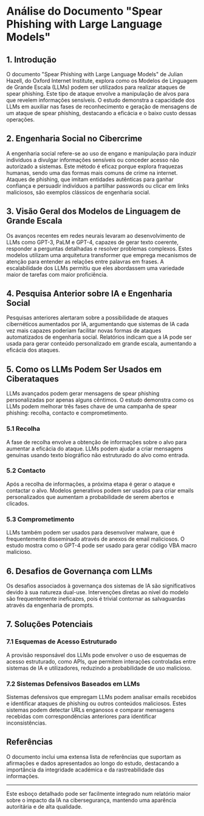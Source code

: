 # Análise do Documento "Spear Phishing with Large Language Models"

## 1. Introdução

O documento "Spear Phishing with Large Language Models" de Julian Hazell, do Oxford Internet Institute, explora como os Modelos de Linguagem de Grande Escala (LLMs) podem ser utilizados para realizar ataques de spear phishing. Este tipo de ataque envolve a manipulação de alvos para que revelem informações sensíveis. O estudo demonstra a capacidade dos LLMs em auxiliar nas fases de reconhecimento e geração de mensagens de um ataque de spear phishing, destacando a eficácia e o baixo custo dessas operações.

## 2. Engenharia Social no Cibercrime

A engenharia social refere-se ao uso de engano e manipulação para induzir indivíduos a divulgar informações sensíveis ou conceder acesso não autorizado a sistemas. Este método é eficaz porque explora fraquezas humanas, sendo uma das formas mais comuns de crime na internet. Ataques de phishing, que imitam entidades autênticas para ganhar confiança e persuadir indivíduos a partilhar passwords ou clicar em links maliciosos, são exemplos clássicos de engenharia social.

## 3. Visão Geral dos Modelos de Linguagem de Grande Escala

Os avanços recentes em redes neurais levaram ao desenvolvimento de LLMs como GPT-3, PaLM e GPT-4, capazes de gerar texto coerente, responder a perguntas detalhadas e resolver problemas complexos. Estes modelos utilizam uma arquitetura transformer que emprega mecanismos de atenção para entender as relações entre palavras em frases. A escalabilidade dos LLMs permitiu que eles abordassem uma variedade maior de tarefas com maior proficiência.

## 4. Pesquisa Anterior sobre IA e Engenharia Social

Pesquisas anteriores alertaram sobre a possibilidade de ataques cibernéticos aumentados por IA, argumentando que sistemas de IA cada vez mais capazes poderiam facilitar novas formas de ataques automatizados de engenharia social. Relatórios indicam que a IA pode ser usada para gerar conteúdo personalizado em grande escala, aumentando a eficácia dos ataques.

## 5. Como os LLMs Podem Ser Usados em Ciberataques

LLMs avançados podem gerar mensagens de spear phishing personalizadas por apenas alguns cêntimos. O estudo demonstra como os LLMs podem melhorar três fases chave de uma campanha de spear phishing: recolha, contacto e comprometimento.

### 5.1 Recolha

A fase de recolha envolve a obtenção de informações sobre o alvo para aumentar a eficácia do ataque. LLMs podem ajudar a criar mensagens genuínas usando texto biográfico não estruturado do alvo como entrada.

### 5.2 Contacto

Após a recolha de informações, a próxima etapa é gerar o ataque e contactar o alvo. Modelos generativos podem ser usados para criar emails personalizados que aumentam a probabilidade de serem abertos e clicados.

### 5.3 Comprometimento

LLMs também podem ser usados para desenvolver malware, que é frequentemente disseminado através de anexos de email maliciosos. O estudo mostra como o GPT-4 pode ser usado para gerar código VBA macro malicioso.

## 6. Desafios de Governança com LLMs

Os desafios associados à governança dos sistemas de IA são significativos devido à sua natureza dual-use. Intervenções diretas ao nível do modelo são frequentemente ineficazes, pois é trivial contornar as salvaguardas através da engenharia de prompts.

## 7. Soluções Potenciais

### 7.1 Esquemas de Acesso Estruturado

A provisão responsável dos LLMs pode envolver o uso de esquemas de acesso estruturado, como APIs, que permitem interações controladas entre sistemas de IA e utilizadores, reduzindo a probabilidade de uso malicioso.

### 7.2 Sistemas Defensivos Baseados em LLMs

Sistemas defensivos que empregam LLMs podem analisar emails recebidos e identificar ataques de phishing ou outros conteúdos maliciosos. Estes sistemas podem detectar URLs enganosos e comparar mensagens recebidas com correspondências anteriores para identificar inconsistências.

## Referências

O documento inclui uma extensa lista de referências que suportam as afirmações e dados apresentados ao longo do estudo, destacando a importância da integridade académica e da rastreabilidade das informações.

---

Este esboço detalhado pode ser facilmente integrado num relatório maior sobre o impacto da IA na cibersegurança, mantendo uma aparência autoritária e de alta qualidade.